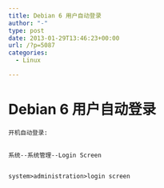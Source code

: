 ```yaml
---
title: Debian 6 用户自动登录
author: "-"
type: post
date: 2013-01-29T13:46:23+00:00
url: /?p=5087
categories:
  - Linux

---
```

# Debian 6 用户自动登录



  
    开机自动登录: 
  
  
    系统--系统管理--Login Screen
  
  
    system>administration>login screen
  
  
  
